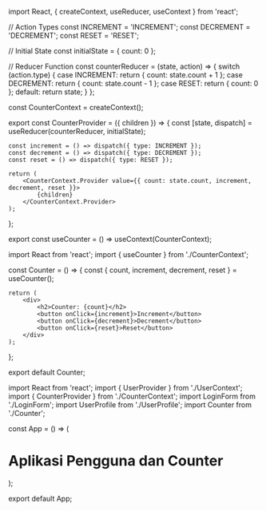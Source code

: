 <!-- file: CounterContext.jsx -->

import React, { createContext, useReducer, useContext } from 'react';

// Action Types
const INCREMENT = 'INCREMENT';
const DECREMENT = 'DECREMENT';
const RESET = 'RESET';

// Initial State
const initialState = { count: 0 };

// Reducer Function
const counterReducer = (state, action) => {
switch (action.type) {
case INCREMENT:
return { count: state.count + 1 };
case DECREMENT:
return { count: state.count - 1 };
case RESET:
return { count: 0 };
default:
return state;
}
};

const CounterContext = createContext();

export const CounterProvider = ({ children }) => {
const [state, dispatch] = useReducer(counterReducer, initialState);

    const increment = () => dispatch({ type: INCREMENT });
    const decrement = () => dispatch({ type: DECREMENT });
    const reset = () => dispatch({ type: RESET });

    return (
        <CounterContext.Provider value={{ count: state.count, increment, decrement, reset }}>
            {children}
        </CounterContext.Provider>
    );

};

export const useCounter = () => useContext(CounterContext);

<!-- file: Counter.jsx -->

import React from 'react';
import { useCounter } from './CounterContext';

const Counter = () => {
const { count, increment, decrement, reset } = useCounter();

    return (
        <div>
            <h2>Counter: {count}</h2>
            <button onClick={increment}>Increment</button>
            <button onClick={decrement}>Decrement</button>
            <button onClick={reset}>Reset</button>
        </div>
    );

};

export default Counter;

<!-- file: App.jsx -->

import React from 'react';
import { UserProvider } from './UserContext';
import { CounterProvider } from './CounterContext';
import LoginForm from './LoginForm';
import UserProfile from './UserProfile';
import Counter from './Counter';

const App = () => (
<UserProvider>
<CounterProvider>

<div>
<h1>Aplikasi Pengguna dan Counter</h1>
<LoginForm />
<UserProfile />
<Counter />
</div>
</CounterProvider>
</UserProvider>
);

export default App;
